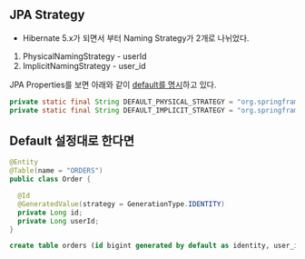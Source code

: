 ## JPA Strategy
- Hibernate 5.x가 되면서 부터 Naming Strategy가 2개로 나뉘었다.
1. PhysicalNamingStrategy - userId
2. ImplicitNamingStrategy - user_id

JPA Properties를 보면 아래와 같이 [default를 명시](https://github.com/spring-projects/spring-boot/blob/08a12e7964337d319bde2f649d2cce747e33da78/spring-boot-project/spring-boot-autoconfigure/src/main/java/org/springframework/boot/autoconfigure/orm/jpa/JpaProperties.java#L254-L256)하고 있다.

```java
private static final String DEFAULT_PHYSICAL_STRATEGY = "org.springframework.boot.orm.jpa.hibernate.SpringPhysicalNamingStrategy";
private static final String DEFAULT_IMPLICIT_STRATEGY = "org.springframework.boot.orm.jpa.hibernate.SpringImplicitNamingStrategy";
```

## Default 설정대로 한다면

```java
@Entity
@Table(name = "ORDERS")
public class Order {

  @Id
  @GeneratedValue(strategy = GenerationType.IDENTITY)
  private Long id;
  private Long userId;
}
```

```SQL
create table orders (id bigint generated by default as identity, user_id bigint, primary key (id))
```
